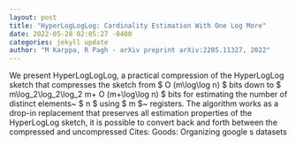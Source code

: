 ```yaml
--- 
layout: post 
title: "HyperLogLogLog: Cardinality Estimation With One Log More" 
date: 2022-05-28 02:05:27 -0400 
categories: jekyll update 
author: "M Karppa, R Pagh - arXiv preprint arXiv:2205.11327, 2022" 
--- 
```

We present HyperLogLogLog, a practical compression of the HyperLogLog sketch that compresses the sketch from $ O (m\log\log n) $ bits down to $ m\log_2\log_2\log_2 m+ O (m+\log\log n) $ bits for estimating the number of distinct elements~ $ n $ using $ m $~ registers. The algorithm works as a drop-in replacement that preserves all estimation properties of the HyperLogLog sketch, it is possible to convert back and forth between the compressed and uncompressed Cites: Goods: Organizing google s datasets